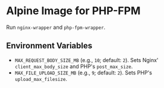 # Alpine Image for PHP-FPM

Run `nginx-wrapper` and `php-fpm-wrapper`.

## Environment Variables

- `MAX_REQUEST_BODY_SIZE_MB` (e.g., `10`; default: `2`). Sets Nginx'
  `client_max_body_size` and PHP's `post_max_size`.
- `MAX_FILE_UPLOAD_SIZE_MB` (e.g., `9`; default: `2`). Sets PHP's
  `upload_max_filesize`.
